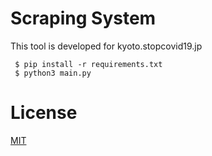 # Scraping System

This tool is developed for kyoto.stopcovid19.jp

```shell
 $ pip install -r requirements.txt
 $ python3 main.py
```

# License

[MIT](LICENSE)
